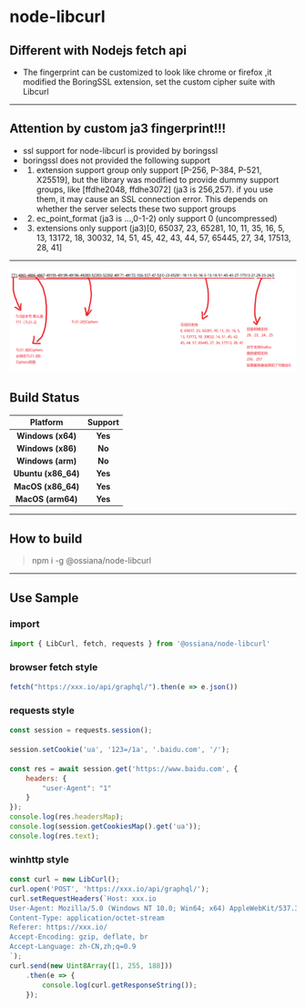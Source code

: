 # node-libcurl

## Different with Nodejs fetch api
* The fingerprint can be customized to look like chrome or firefox ,it modified the BoringSSL extension, set the custom cipher suite with Libcurl
------------

## Attention by custom ja3 fingerprint!!!
* ssl support for node-libcurl is provided by boringssl
* boringssl does not provided the following support
* 1. extension support group only support [P-256, P-384, P-521, X25519], but the library was modified to provide dummy support groups, like [ffdhe2048, ffdhe3072] (ja3 is 256,257). if you use them, it may cause an SSL connection error. This depends on whether the server selects these two support groups
* 2. ec_point_format (ja3 is ...,0-1-2) only support 0 (uncompressed)
* 3. extensions only support (ja3)[0, 65037, 23, 65281, 10, 11, 35, 16, 5, 13, 13172, 18, 30032, 14, 51, 45, 42, 43, 44, 57, 65445, 27, 34, 17513, 28, 41]
------------

![support](./static/support.png)


## Build Status

|      Platform       | Support |
| :-----------------: | :-----: |
|  __Windows (x64)__  | __Yes__ |
|  __Windows (x86)__  | __No__  |
|  __Windows (arm)__  | __No__  |
| __Ubuntu (x86_64)__ | __Yes__ |
| __MacOS (x86_64)__  | __Yes__ |
|  __MacOS (arm64)__  | __Yes__  |
------------

## How to build
> npm i -g @ossiana/node-libcurl
------------



## Use Sample

### import
```javascript
import { LibCurl, fetch, requests } from '@ossiana/node-libcurl'
```

### browser fetch  style
```javascript
fetch("https://xxx.io/api/graphql/").then(e => e.json())
```
### requests  style
```javascript
const session = requests.session();

session.setCookie('ua', '123=/1a', '.baidu.com', '/');

const res = await session.get('https://www.baidu.com', {
    headers: {
        "user-Agent": "1"
    }
});
console.log(res.headersMap);
console.log(session.getCookiesMap().get('ua'));
console.log(res.text);
```



### winhttp  style
```javascript
const curl = new LibCurl();
curl.open('POST', 'https://xxx.io/api/graphql/');
curl.setRequestHeaders(`Host: xxx.io
User-Agent: Mozilla/5.0 (Windows NT 10.0; Win64; x64) AppleWebKit/537.36 (KHTML, like Gecko) Chrome/108.0.0.0 Safari/537.36
Content-Type: application/octet-stream
Referer: https://xxx.io/
Accept-Encoding: gzip, deflate, br
Accept-Language: zh-CN,zh;q=0.9
`);
curl.send(new Uint8Array([1, 255, 188]))
    .then(e => {
        console.log(curl.getResponseString());
    });
```
